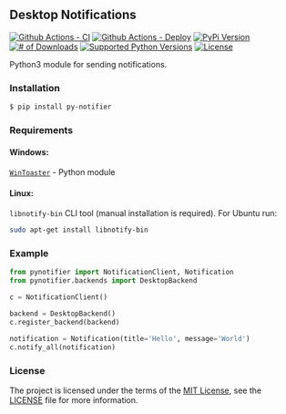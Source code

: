 ## Desktop Notifications

[![Github Actions - CI](https://github.com/YuriyLisovskiy/pynotifier/actions/workflows/ci.yml/badge.svg)](https://github.com/YuriyLisovskiy/pynotifier/actions/workflows/ci.yml)
[![Github Actions - Deploy](https://github.com/YuriyLisovskiy/pynotifier/actions/workflows/deploy.yml/badge.svg)](https://github.com/YuriyLisovskiy/pynotifier/actions/workflows/deploy.yml)
[![PyPi Version](https://img.shields.io/pypi/v/py-notifier.svg)](https://pypi.python.org/pypi/py-notifier)
[![# of Downloads](https://img.shields.io/pypi/dm/py-notifier.svg)](https://pypi.python.org/pypi/py-notifier)
[![Supported Python Versions](https://img.shields.io/pypi/pyversions/py-notifier.svg?logo=python&logoColor=FFE873)](https://pypi.org/project/py-notifier)
[![License](https://img.shields.io/github/license/YuriyLisovskiy/pynotifier.svg)](LICENSE)

Python3 module for sending notifications.

### Installation
```bash
$ pip install py-notifier
```

### Requirements
#### Windows:
[`WinToaster`](https://github.com/MaliciousFiles/WinToaster) - Python module
#### Linux:
`libnotify-bin` CLI tool (manual installation is required). For Ubuntu run:
```bash
sudo apt-get install libnotify-bin
```

### Example
```python
from pynotifier import NotificationClient, Notification
from pynotifier.backends import DesktopBackend

c = NotificationClient()

backend = DesktopBackend()
c.register_backend(backend)

notification = Notification(title='Hello', message='World')
c.notify_all(notification)
```

### License
The project is licensed under the terms of the [MIT License](https://opensource.org/licenses/mit),
see the [LICENSE](LICENSE) file for more information.
